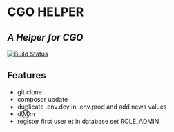 # CGO HELPER
## _A Helper for CGO_

[![Build Status](https://travis-ci.org/joemccann/dillinger.svg?branch=master)](https://travis-ci.org/joemccann/dillinger)

## Features

- git clone
- composer update
- duplicate .env.dev in .env.prod and add news values
- d:m:m
- register first user et in database set ROLE_ADMIN